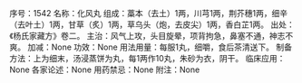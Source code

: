 序号：1542
名称：化风丸
组成：藁本（去土）1两，川芎1两，荆芥穗1两，细辛（去叶土）1两，甘草（炙）1两，草乌头（炮，去皮尖）1两，香白芷1两。
出处：《杨氏家藏方》卷二。
主治：风气上攻，头目旋晕，项背拘急，鼻塞不通，神志不爽。
加减：None
功效：None
用法用量：每服1丸，细嚼，食后茶清送下。
制备方法：上为细末，汤浸蒸饼为丸，每1两作10丸，朱砂为衣，阴干。
临床应用：None
各家论述：None
用药禁忌：None
附注：None
